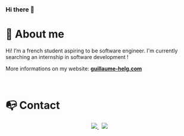 ### Hi there 👋

# 👦 About me

Hi! I’m a french student aspiring to be software engineer. I'm currently searching an internship in software development !

More informations on my website: **[guillaume-helg.com](https://guillaume-helg.netlify.app/)**

<br>

# 📭 Contact

<p align="center">
	<a href="https://www.linkedin.com/in/guillaume-helg/">
		<img src="https://img.shields.io/badge/-LINKEDIN-0077B5?style=for-the-badge&logo=linkedin&logoColor=white">
	</a>
	<span>&nbsp;</span>
	<a href="mailto:guillaume.helg@toulouse.miage.fr">
		<img src="https://img.shields.io/badge/-GMAIL-D14836?style=for-the-badge&logo=gmail&logoColor=white">
	</a>
</p>

<br>
